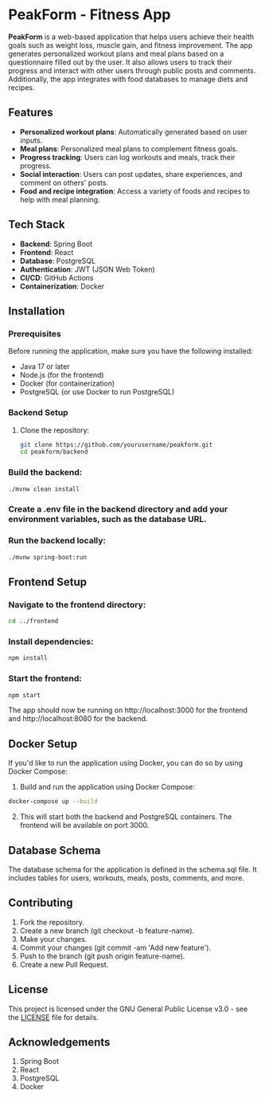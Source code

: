# PeakForm - Fitness App

**PeakForm** is a web-based application that helps users achieve their health goals such as weight loss, muscle gain, and fitness improvement. The app generates personalized workout plans and meal plans based on a questionnaire filled out by the user. It also allows users to track their progress and interact with other users through public posts and comments. Additionally, the app integrates with food databases to manage diets and recipes.

## Features

- **Personalized workout plans**: Automatically generated based on user inputs.
- **Meal plans**: Personalized meal plans to complement fitness goals.
- **Progress tracking**: Users can log workouts and meals, track their progress.
- **Social interaction**: Users can post updates, share experiences, and comment on others' posts.
- **Food and recipe integration**: Access a variety of foods and recipes to help with meal planning.

## Tech Stack

- **Backend**: Spring Boot
- **Frontend**: React
- **Database**: PostgreSQL
- **Authentication**: JWT (JSON Web Token)
- **CI/CD**: GitHub Actions
- **Containerization**: Docker

## Installation

### Prerequisites

Before running the application, make sure you have the following installed:

- Java 17 or later
- Node.js (for the frontend)
- Docker (for containerization)
- PostgreSQL (or use Docker to run PostgreSQL)

### Backend Setup

1. Clone the repository:
   ```bash
   git clone https://github.com/yourusername/peakform.git
   cd peakform/backend
### Build the backend:

   ```bash
   ./mvnw clean install
   ```
### Create a .env file in the backend directory and add your environment variables, such as the database URL.

### Run the backend locally:

   ```bash
   ./mvnw spring-boot:run
   ```
## Frontend Setup

### Navigate to the frontend directory:

   ```bash
   cd ../frontend
   ```
### Install dependencies:

   ```bash
   npm install
   ```
### Start the frontend:

```bash
npm start
```
The app should now be running on http://localhost:3000 for the frontend and http://localhost:8080 for the backend.

## Docker Setup
If you'd like to run the application using Docker, you can do so by using Docker Compose:

1. Build and run the application using Docker Compose:

```bash
docker-compose up --build
```
2. This will start both the backend and PostgreSQL containers. The frontend will be available on port 3000.

## Database Schema
The database schema for the application is defined in the schema.sql file. It includes tables for users, workouts, meals, posts, comments, and more.

## Contributing
1. Fork the repository.
2. Create a new branch (git checkout -b feature-name).
3. Make your changes.
4. Commit your changes (git commit -am 'Add new feature').
5. Push to the branch (git push origin feature-name).
6. Create a new Pull Request.
## License
This project is licensed under the GNU General Public License v3.0 - see the [LICENSE](LICENSE) file for details.

## Acknowledgements
1. Spring Boot
2. React
3. PostgreSQL
4. Docker